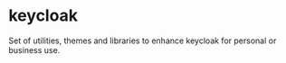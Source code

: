 # keycloak
Set of utilities, themes and libraries to enhance keycloak for personal or business use.
